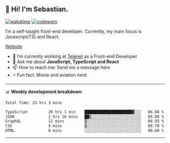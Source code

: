 ## 👋 Hi! I'm Sebastian.

[![wakatime](https://wakatime.com/badge/user/df0036c6-328a-4a39-be9b-e49417ed22a1.svg)](https://wakatime.com/@df0036c6-328a-4a39-be9b-e49417ed22a1)
[![codewars](https://www.codewars.com/users/sebavuye/badges/small)](https://www.codewars.com/users/sebavuye)

I’m a self-taught front-end developer. Currently, my main focus is Javascript(TS) and React.

[Website](https://sebastianvuye.be)

- 🔭 I’m currently working at [Telenet](https://telenet.be/) as a Front-end Developer
- 💬 Ask me about **JavaScript, TypeScript and React**
- 📫 How to reach me: Send me a message here
- ⚡ Fun fact: Movie and aviation nerd

-------

📊 **Weekly development breakdown**

<!--START_SECTION:waka-->

```txt
Total Time: 23 hrs 3 mins

TypeScript         20 hrs 1 min    █████████████████████▓░░░   86.88 %
JSON               2 hrs 16 mins   ██▒░░░░░░░░░░░░░░░░░░░░░░   09.88 %
GraphQL            12 mins         ▒░░░░░░░░░░░░░░░░░░░░░░░░   00.93 %
CSS                9 mins          ▒░░░░░░░░░░░░░░░░░░░░░░░░   00.70 %
HTML               8 mins          ░░░░░░░░░░░░░░░░░░░░░░░░░   00.60 %
```

<!--END_SECTION:waka-->
-------
